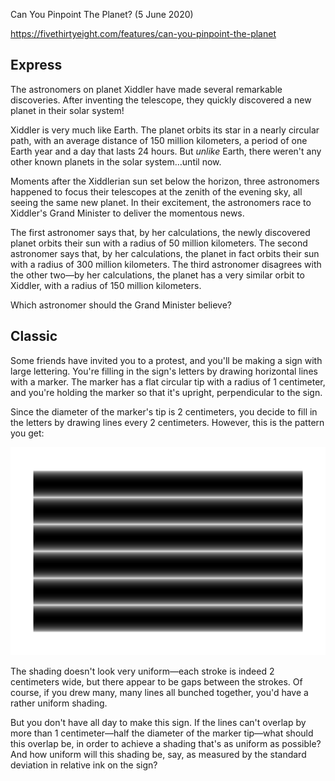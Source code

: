 Can You Pinpoint The Planet?  (5 June 2020)

https://fivethirtyeight.com/features/can-you-pinpoint-the-planet

## Express

The astronomers on planet Xiddler have made several remarkable discoveries.
After inventing the telescope, they quickly discovered a new planet in their solar system!

Xiddler is very much like Earth.
The planet orbits its star in a nearly circular path, with an average distance of 150 million kilometers, a period of one Earth year and a day that lasts 24 hours.
But *unlike* Earth, there weren't any other known planets in the solar system…until now.

Moments after the Xiddlerian sun set below the horizon, three astronomers happened to focus their telescopes at the zenith of the evening sky, all seeing the same new planet.
In their excitement, the astronomers race to Xiddler's Grand Minister to deliver the momentous news.

The first astronomer says that, by her calculations, the newly discovered planet orbits their sun with a radius of 50 million kilometers.
The second astronomer says that, by her calculations, the planet in fact orbits their sun with a radius of 300 million kilometers.
The third astronomer disagrees with the other two—by her calculations, the planet has a very similar orbit to Xiddler, with a radius of 150 million kilometers.

Which astronomer should the Grand Minister believe?

## Classic

Some friends have invited you to a protest, and you'll be making a sign with large lettering.
You're filling in the sign's letters by drawing horizontal lines with a marker.
The marker has a flat circular tip with a radius of 1 centimeter, and you're holding the marker so that it's upright, perpendicular to the sign.

Since the diameter of the marker's tip is 2 centimeters, you decide to fill in the letters by drawing lines every 2 centimeters.
However, this is the pattern you get:

![poster](https://github.com/kennethaw88/Riddler/blob/master/2020-06-05/poster.png)

The shading doesn't look very uniform—each stroke is indeed 2 centimeters wide, but there appear to be gaps between the strokes.
Of course, if you drew many, many lines all bunched together, you'd have a rather uniform shading.

But you don't have all day to make this sign.
If the lines can't overlap by more than 1 centimeter—half the diameter of the marker tip—what should this overlap be, in order to achieve a shading that's as uniform as possible?
And how uniform will this shading be, say, as measured by the standard deviation in relative ink on the sign?

